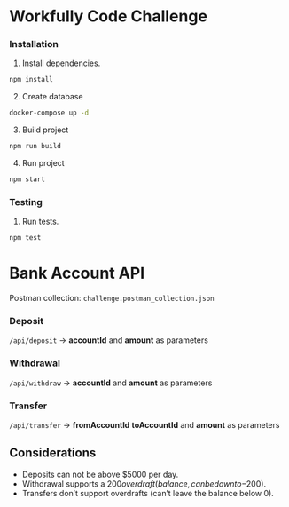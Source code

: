 # Workfully Code Challenge

### Installation

1. Install dependencies.
```bash
npm install
```
2. Create database
```bash
docker-compose up -d
```

3. Build project
```bash
npm run build
```

4. Run project
```bash
npm start
```

### Testing

1. Run tests.
```bash
npm test
```


# Bank Account API

Postman collection: `challenge.postman_collection.json`

### Deposit

`/api/deposit` -> **accountId** and **amount** as parameters 

### Withdrawal

`/api/withdraw` -> **accountId** and **amount** as parameters

### Transfer

`/api/transfer` -> **fromAccountId** **toAccountId** and **amount** as parameters

## Considerations 
* Deposits can not be above $5000 per day.
* Withdrawal supports a $200 overdraft (balance, can be down to -$200).
* Transfers don’t support overdrafts (can’t leave the balance below 0).
